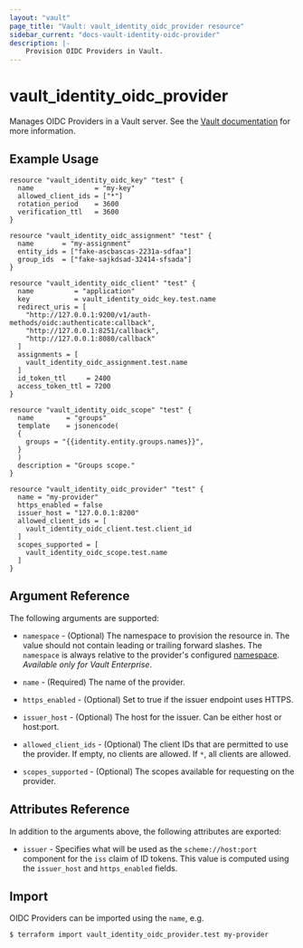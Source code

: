 ```yaml
---
layout: "vault"
page_title: "Vault: vault_identity_oidc_provider resource"
sidebar_current: "docs-vault-identity-oidc-provider"
description: |-
    Provision OIDC Providers in Vault.
---
```


# vault\_identity\_oidc\_provider

Manages OIDC Providers in a Vault server. See the [Vault documentation](https://www.vaultproject.io/api-docs/secret/identity/oidc-provider#create-or-update-an-assignment)
for more information.

## Example Usage

```hcl
resource "vault_identity_oidc_key" "test" {
  name               = "my-key"
  allowed_client_ids = ["*"]
  rotation_period    = 3600
  verification_ttl   = 3600
}

resource "vault_identity_oidc_assignment" "test" {
  name       = "my-assignment"
  entity_ids = ["fake-ascbascas-2231a-sdfaa"]
  group_ids  = ["fake-sajkdsad-32414-sfsada"]
}

resource "vault_identity_oidc_client" "test" {
  name          = "application"
  key           = vault_identity_oidc_key.test.name
  redirect_uris = [
    "http://127.0.0.1:9200/v1/auth-methods/oidc:authenticate:callback",
    "http://127.0.0.1:8251/callback",
    "http://127.0.0.1:8080/callback"
  ]
  assignments = [
    vault_identity_oidc_assignment.test.name
  ]
  id_token_ttl     = 2400
  access_token_ttl = 7200
}

resource "vault_identity_oidc_scope" "test" {
  name        = "groups"
  template    = jsonencode(
  {
    groups = "{{identity.entity.groups.names}}",
  }
  )
  description = "Groups scope."
}

resource "vault_identity_oidc_provider" "test" {
  name = "my-provider"
  https_enabled = false
  issuer_host = "127.0.0.1:8200"
  allowed_client_ids = [
    vault_identity_oidc_client.test.client_id
  ]
  scopes_supported = [
    vault_identity_oidc_scope.test.name
  ]
}
```

## Argument Reference

The following arguments are supported:

* `namespace` - (Optional) The namespace to provision the resource in.
  The value should not contain leading or trailing forward slashes.
  The `namespace` is always relative to the provider's configured [namespace](/docs/providers/vault/index.html#namespace).
   *Available only for Vault Enterprise*.

* `name` - (Required) The name of the provider.

* `https_enabled` - (Optional) Set to true if the issuer endpoint uses HTTPS.

* `issuer_host` - (Optional) The host for the issuer. Can be either host or host:port.

* `allowed_client_ids` - (Optional) The client IDs that are permitted to use the provider. 
  If empty, no clients are allowed. If `*`, all clients are allowed.

* `scopes_supported` - (Optional) The scopes available for requesting on the provider.

## Attributes Reference

In addition to the arguments above, the following attributes are exported:

* `issuer` - Specifies what will be used as the `scheme://host:port`
  component for the `iss` claim of ID tokens. This value is computed using the 
  `issuer_host` and `https_enabled` fields.

## Import

OIDC Providers can be imported using the `name`, e.g.

```
$ terraform import vault_identity_oidc_provider.test my-provider
```
